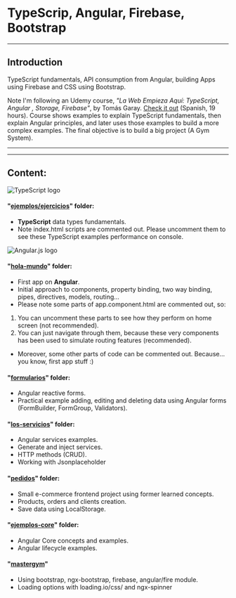 # TypeScrip, Angular, Firebase, Bootstrap
---
## Introduction
TypeScript fundamentals, API consumption from Angular, building Apps using Firebase and CSS using Bootstrap.

Note I'm following an Udemy course, _"La Web Empieza Aquí: TypeScript, Angular , Storage, Firebase"_, by Tomás Garay. [Check it out](https://www.udemy.com/course/la-web-empieza-aqui-typescript-angular-storage-firebase/) (Spanish, 19 hours). Course shows examples to explain TypeScript fundamentals, then explain Angular principles, and later uses those examples to build a more complex examples. The final objective is to build a big project (A Gym System).

---
---

## Content:
![](https://picodotdev.github.io/blog-bitix/assets/images/logotypes/typescript.svg "TypeScript logo")
#### "[ejemplos/ejercicios](/ejemplos/ejercicios)" folder:
- **TypeScript** data types fundamentals.
- Note index.html scripts are commented out. Please uncomment them to see these TypeScript examples performance on console.

![](https://upload.wikimedia.org/wikipedia/commons/thumb/c/cf/Angular_full_color_logo.svg/250px-Angular_full_color_logo.svg.png "Angular.js logo")
#### "[hola-mundo](hola-mundo)" folder:
- First app on **Angular**.
- Initial approach to components, property binding, two way binding, pipes, directives, models, routing...
- Please note some parts of app.component.html are commented out, so:
 1. You can uncomment these parts to see how they perform on home screen (not recommended).
 2. You can just navigate through them, because these very components has been used to simulate routing features (recommended).
 - Moreover, some other parts of code can be commented out. Because... you know, first app stuff :)

#### "[formularios](formularios)" folder:
- Angular reactive forms.
- Practical example adding, editing and deleting data using Angular forms (FormBuilder, FormGroup, Validators).

#### "[los-servicios](los-servicios)" folder:
- Angular services examples.
- Generate and inject services.
- HTTP methods (CRUD).
- Working with Jsonplaceholder

#### "[pedidos](pedidos)" folder:
- Small e-commerce frontend project using former learned concepts.
- Products, orders and clients creation.
- Save data using LocalStorage.

#### "[ejemplos-core](ejemplos-core)" folder:
- Angular Core concepts and examples.
- Angular lifecycle examples.

#### "[mastergym](mastergym)"
- Using bootstrap, ngx-bootstrap, firebase, angular/fire module.
- Loading options with loading.io/css/ and ngx-spinner